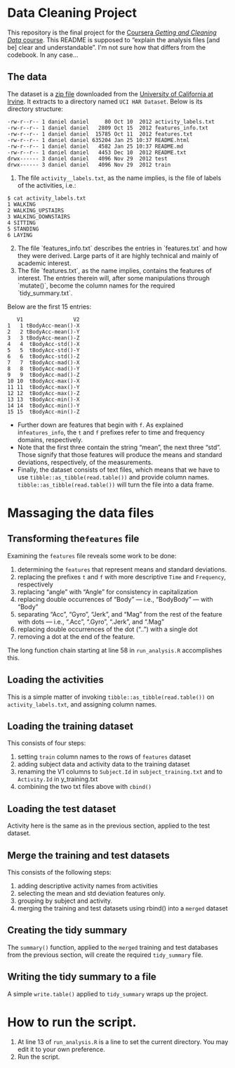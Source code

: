 # Data Cleaning Project
This repository is the final project for the [Coursera *Getting and Cleaning Data* course](https://www.coursera.org/learn/data-cleaning). This README is supposed to “explain the analysis files \[and be\] clear and understandable”. I'm not sure how that differs from the codebook. In any case…<p>

## The data
The dataset is a [zip file](https://d396qusza40orc.cloudfront.net/getdata%2Fprojectfiles%2FUCI%20HAR%20Dataset.zip) downloaded from the [University of California at Irvine](https://www.uci.edu). It extracts to a directory named `UCI HAR Dataset`. Below is its directory structure:
```
-rw-r--r-- 1 daniel daniel     80 Oct 10  2012 activity_labels.txt
-rw-r--r-- 1 daniel daniel   2809 Oct 15  2012 features_info.txt
-rw-r--r-- 1 daniel daniel  15785 Oct 11  2012 features.txt
-rw-r--r-- 1 daniel daniel 635204 Jan 25 10:37 README.html
-rw-r--r-- 1 daniel daniel   4582 Jan 25 10:37 README.md
-rw-r--r-- 1 daniel daniel   4453 Dec 10  2012 README.txt
drwx------ 3 daniel daniel   4096 Nov 29  2012 test
drwx------ 3 daniel daniel   4096 Nov 29  2012 train
```
1. The file `activity__labels.txt`, as the name implies, is the file of labels of the activities, i.e.:
```
$ cat activity_labels.txt
1 WALKING
2 WALKING_UPSTAIRS
3 WALKING_DOWNSTAIRS
4 SITTING
5 STANDING
6 LAYING
```
<ol start="2">
  <li>The file `features_info.txt` describes the entries in `features.txt` and how they were derived. Large parts of it are highly technical and mainly of academic interest.</li>
  <li>The file `features.txt`, as the name implies, contains the features of interest. The entries therein will, after some manipulations through `mutate()`, become the column names for the required `tidy_summary.txt`.</li>
</ol>
Below are the first 15 entries:

```
   V1                V2
1   1 tBodyAcc-mean()-X
2   2 tBodyAcc-mean()-Y
3   3 tBodyAcc-mean()-Z
4   4  tBodyAcc-std()-X
5   5  tBodyAcc-std()-Y
6   6  tBodyAcc-std()-Z
7   7  tBodyAcc-mad()-X
8   8  tBodyAcc-mad()-Y
9   9  tBodyAcc-mad()-Z
10 10  tBodyAcc-max()-X
11 11  tBodyAcc-max()-Y
12 12  tBodyAcc-max()-Z
13 13  tBodyAcc-min()-X
14 14  tBodyAcc-min()-Y
15 15  tBodyAcc-min()-Z
```
+ Further down are features that begin with `f`. As explained in`features_info`, the `t` and `f` prefixes refer to time and frequency domains, respectively.
+ Note that the first three contain the string “mean”, the next three “std”. Those signify that those features will produce the means and standard deviations, respectively, of the measurements.
+ Finally, the dataset consists of text files, which means that we have to use `tibble::as_tibble(read.table())` and provide column names. `tibble::as_tibble(read.table())` will turn the file into a data frame.<p>
# Massaging the data files

## Transforming the`features` file
Examining the `features` file reveals some work to be done:<p>

1. determining the `features` that represent means and standard deviations.
1. replacing the prefixes `t` and `f` with more descriptive `Time` and `Frequency`, respectively
1. replacing “angle” with “Angle” for consistency in capitalization
1. replacing double occurrences of “Body” — i.e., “BodyBody” — with “Body”
1. separating “Acc”, “Gyro”, “Jerk”, and “Mag” from the rest of the feature with dots — i.e., “.Acc”, “.Gyro”, “.Jerk”, and “.Mag”
1. replacing double occurrences of the dot (“..”) with a single dot
1. removing a dot at the end of the feature.

The long function chain starting at line 58 in `run_analysis.R` accomplishes this.

## Loading the activities
This is a simple matter of invoking `tibble::as_tibble(read.table())` on `activity_labels.txt`, and assigning column names.<p>
## Loading the training dataset
This consists of four steps:
1. setting `train` column names to the rows of `features` dataset
1. adding subject data and activity data to the training dataset
1. renaming the V1 columns to `Subject.Id` in `subject_training.txt` and to `Activity.Id` in y_training.txt
1. combining the two txt files above with `cbind()`<p>

## Loading the test dataset
Activity here is the same as in the previous section, applied to the test dataset.<p>

## Merge the training and test datasets
This consists of the following steps:
1. adding descriptive activity names from activities
1. selecting the mean and std deviation features only.
1. grouping by subject and activity.
1. merging the training and test datasets using rbind() into a `merged` dataset

## Creating the tidy summary
The `summary()` function, applied to the `merged` training and test databases from the previous section, will create the required `tidy_summary` file.

## Writing the tidy summary to a file
A simple `write.table()` applied to `tidy_summary` wraps up the project.

# How to run the script.
1. At line 13 of `run_analysis.R` is a line to set the current directory. You may edit it to your own preference.
2. Run the script.

